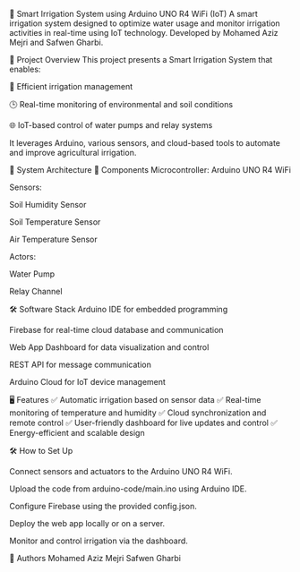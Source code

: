 🌿 Smart Irrigation System using Arduino UNO R4 WiFi (IoT)
A smart irrigation system designed to optimize water usage and monitor irrigation activities in real-time using IoT technology. Developed by Mohamed Aziz Mejri and Safwen Gharbi.

🚀 Project Overview
This project presents a Smart Irrigation System that enables:

🌱 Efficient irrigation management

🕒 Real-time monitoring of environmental and soil conditions

🌐 IoT-based control of water pumps and relay systems

It leverages Arduino, various sensors, and cloud-based tools to automate and improve agricultural irrigation.

🧠 System Architecture
🧩 Components
Microcontroller: Arduino UNO R4 WiFi

Sensors:

Soil Humidity Sensor

Soil Temperature Sensor

Air Temperature Sensor

Actors:

Water Pump

Relay Channel

🛠️ Software Stack
Arduino IDE for embedded programming

Firebase for real-time cloud database and communication

Web App Dashboard for data visualization and control

REST API for message communication

Arduino Cloud for IoT device management

🖥️ Features
✅ Automatic irrigation based on sensor data
✅ Real-time monitoring of temperature and humidity
✅ Cloud synchronization and remote control
✅ User-friendly dashboard for live updates and control
✅ Energy-efficient and scalable design

🛠️ How to Set Up

Connect sensors and actuators to the Arduino UNO R4 WiFi.

Upload the code from arduino-code/main.ino using Arduino IDE.

Configure Firebase using the provided config.json.

Deploy the web app locally or on a server.

Monitor and control irrigation via the dashboard.

📌 Authors
Mohamed Aziz Mejri
Safwen Gharbi

